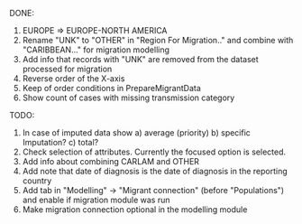 DONE:
1. EUROPE => EUROPE-NORTH AMERICA
2. Rename "UNK" to "OTHER" in "Region For Migration.." and combine with "CARIBBEAN..." for migration modelling
3. Add info that records with "UNK" are removed from the dataset processed for migration
4. Reverse order of the X-axis
5. Keep of order conditions in PrepareMigrantData
6. Show count of cases with missing transmission category

TODO:
1. In case of imputed data show
  a) average (priority)
  b) specific Imputation?
  c) total?
2. Check selection of attributes. Currently the focused option is selected.
3. Add info about combining CARLAM and OTHER
3. Add note that date of diagnosis is the date of diagnosis in the reporting country
4. Add tab in "Modelling" -> "Migrant connection" (before "Populations") and enable if migration module was run
6. Make migration connection optional in the modelling module

